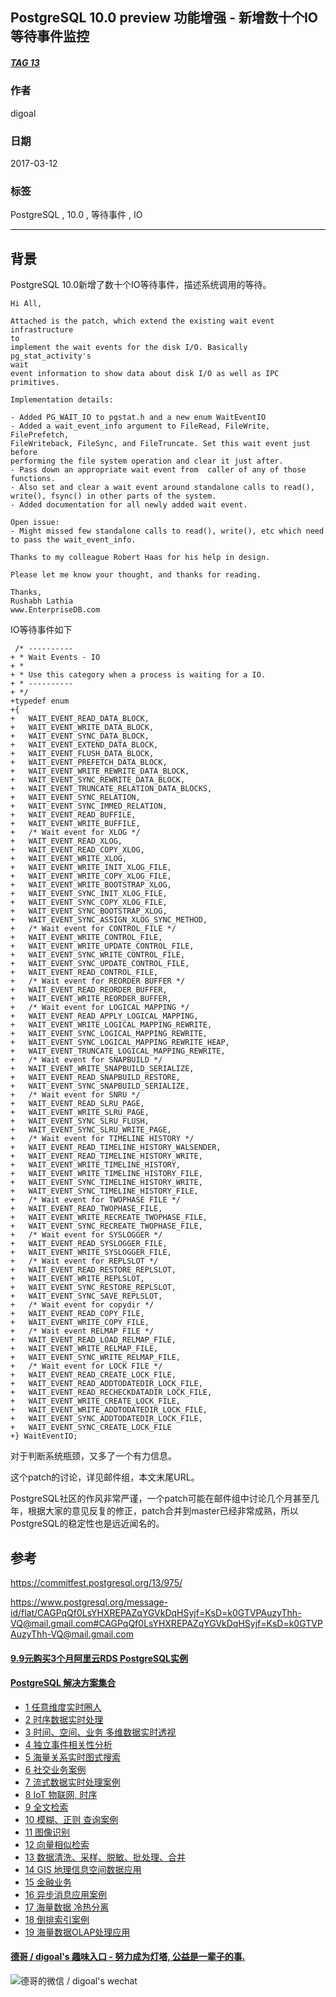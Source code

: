 ## PostgreSQL 10.0 preview 功能增强 - 新增数十个IO等待事件监控  
##### [TAG 13](../class/13.md)
                  
### 作者                                                               
digoal             
                    
### 日期               
2017-03-12              
                
### 标签             
PostgreSQL , 10.0 , 等待事件 , IO   
                  
----            
                     
## 背景      
PostgreSQL 10.0新增了数十个IO等待事件，描述系统调用的等待。  
  
```  
Hi All,  
  
Attached is the patch, which extend the existing wait event infrastructure  
to  
implement the wait events for the disk I/O. Basically pg_stat_activity's  
wait  
event information to show data about disk I/O as well as IPC primitives.  
  
Implementation details:  
  
- Added PG_WAIT_IO to pgstat.h and a new enum WaitEventIO  
- Added a wait_event_info argument to FileRead, FileWrite, FilePrefetch,  
FileWriteback, FileSync, and FileTruncate. Set this wait event just before  
performing the file system operation and clear it just after.  
- Pass down an appropriate wait event from  caller of any of those  
functions.  
- Also set and clear a wait event around standalone calls to read(),  
write(), fsync() in other parts of the system.  
- Added documentation for all newly added wait event.  
  
Open issue:  
- Might missed few standalone calls to read(), write(), etc which need  
to pass the wait_event_info.  
  
Thanks to my colleague Robert Haas for his help in design.  
  
Please let me know your thought, and thanks for reading.  
  
Thanks,  
Rushabh Lathia  
www.EnterpriseDB.com  
```  
  
IO等待事件如下  
  
```  
 /* ----------  
+ * Wait Events - IO  
+ *  
+ * Use this category when a process is waiting for a IO.  
+ * ----------  
+ */  
+typedef enum  
+{  
+	WAIT_EVENT_READ_DATA_BLOCK,  
+	WAIT_EVENT_WRITE_DATA_BLOCK,  
+	WAIT_EVENT_SYNC_DATA_BLOCK,  
+	WAIT_EVENT_EXTEND_DATA_BLOCK,  
+	WAIT_EVENT_FLUSH_DATA_BLOCK,  
+	WAIT_EVENT_PREFETCH_DATA_BLOCK,  
+	WAIT_EVENT_WRITE_REWRITE_DATA_BLOCK,  
+	WAIT_EVENT_SYNC_REWRITE_DATA_BLOCK,  
+	WAIT_EVENT_TRUNCATE_RELATION_DATA_BLOCKS,  
+	WAIT_EVENT_SYNC_RELATION,  
+	WAIT_EVENT_SYNC_IMMED_RELATION,  
+	WAIT_EVENT_READ_BUFFILE,  
+	WAIT_EVENT_WRITE_BUFFILE,  
+	/* Wait event for XLOG */  
+	WAIT_EVENT_READ_XLOG,  
+	WAIT_EVENT_READ_COPY_XLOG,  
+	WAIT_EVENT_WRITE_XLOG,  
+	WAIT_EVENT_WRITE_INIT_XLOG_FILE,  
+	WAIT_EVENT_WRITE_COPY_XLOG_FILE,  
+	WAIT_EVENT_WRITE_BOOTSTRAP_XLOG,  
+	WAIT_EVENT_SYNC_INIT_XLOG_FILE,  
+	WAIT_EVENT_SYNC_COPY_XLOG_FILE,  
+	WAIT_EVENT_SYNC_BOOTSTRAP_XLOG,  
+	WAIT_EVENT_SYNC_ASSIGN_XLOG_SYNC_METHOD,  
+	/* Wait event for CONTROL_FILE */  
+	WAIT_EVENT_WRITE_CONTROL_FILE,  
+	WAIT_EVENT_WRITE_UPDATE_CONTROL_FILE,  
+	WAIT_EVENT_SYNC_WRITE_CONTROL_FILE,  
+	WAIT_EVENT_SYNC_UPDATE_CONTROL_FILE,  
+	WAIT_EVENT_READ_CONTROL_FILE,  
+	/* Wait event for REORDER BUFFER */  
+	WAIT_EVENT_READ_REORDER_BUFFER,  
+	WAIT_EVENT_WRITE_REORDER_BUFFER,  
+	/* Wait event for LOGICAL MAPPING */  
+	WAIT_EVENT_READ_APPLY_LOGICAL_MAPPING,  
+	WAIT_EVENT_WRITE_LOGICAL_MAPPING_REWRITE,  
+	WAIT_EVENT_SYNC_LOGICAL_MAPPING_REWRITE,  
+	WAIT_EVENT_SYNC_LOGICAL_MAPPING_REWRITE_HEAP,  
+	WAIT_EVENT_TRUNCATE_LOGICAL_MAPPING_REWRITE,  
+	/* Wait event for SNAPBUILD */  
+	WAIT_EVENT_WRITE_SNAPBUILD_SERIALIZE,  
+	WAIT_EVENT_READ_SNAPBUILD_RESTORE,  
+	WAIT_EVENT_SYNC_SNAPBUILD_SERIALIZE,  
+	/* Wait event for SNRU */  
+	WAIT_EVENT_READ_SLRU_PAGE,  
+	WAIT_EVENT_WRITE_SLRU_PAGE,  
+	WAIT_EVENT_SYNC_SLRU_FLUSH,  
+	WAIT_EVENT_SYNC_SLRU_WRITE_PAGE,  
+	/* Wait event for TIMELINE HISTORY */  
+	WAIT_EVENT_READ_TIMELINE_HISTORY_WALSENDER,  
+	WAIT_EVENT_READ_TIMELINE_HISTORY_WRITE,  
+	WAIT_EVENT_WRITE_TIMELINE_HISTORY,  
+	WAIT_EVENT_WRITE_TIMELINE_HISTORY_FILE,  
+	WAIT_EVENT_SYNC_TIMELINE_HISTORY_WRITE,  
+	WAIT_EVENT_SYNC_TIMELINE_HISTORY_FILE,  
+	/* Wait event for TWOPHASE FILE */  
+	WAIT_EVENT_READ_TWOPHASE_FILE,  
+	WAIT_EVENT_WRITE_RECREATE_TWOPHASE_FILE,  
+	WAIT_EVENT_SYNC_RECREATE_TWOPHASE_FILE,  
+	/* Wait event for SYSLOGGER */  
+	WAIT_EVENT_READ_SYSLOGGER_FILE,  
+	WAIT_EVENT_WRITE_SYSLOGGER_FILE,  
+	/* Wait event for REPLSLOT */  
+	WAIT_EVENT_READ_RESTORE_REPLSLOT,  
+	WAIT_EVENT_WRITE_REPLSLOT,  
+	WAIT_EVENT_SYNC_RESTORE_REPLSLOT,  
+	WAIT_EVENT_SYNC_SAVE_REPLSLOT,  
+	/* Wait event for copydir */  
+	WAIT_EVENT_READ_COPY_FILE,  
+	WAIT_EVENT_WRITE_COPY_FILE,  
+	/* Wait event RELMAP FILE */  
+	WAIT_EVENT_READ_LOAD_RELMAP_FILE,  
+	WAIT_EVENT_WRITE_RELMAP_FILE,  
+	WAIT_EVENT_SYNC_WRITE_RELMAP_FILE,  
+	/* Wait event for LOCK FILE */  
+	WAIT_EVENT_READ_CREATE_LOCK_FILE,  
+	WAIT_EVENT_READ_ADDTODATEDIR_LOCK_FILE,  
+	WAIT_EVENT_READ_RECHECKDATADIR_LOCK_FILE,  
+	WAIT_EVENT_WRITE_CREATE_LOCK_FILE,  
+	WAIT_EVENT_WRITE_ADDTODATEDIR_LOCK_FILE,  
+	WAIT_EVENT_SYNC_ADDTODATEDIR_LOCK_FILE,  
+	WAIT_EVENT_SYNC_CREATE_LOCK_FILE  
+} WaitEventIO;  
```  
  
对于判断系统瓶颈，又多了一个有力信息。   
  
这个patch的讨论，详见邮件组，本文末尾URL。  
  
PostgreSQL社区的作风非常严谨，一个patch可能在邮件组中讨论几个月甚至几年，根据大家的意见反复的修正，patch合并到master已经非常成熟，所以PostgreSQL的稳定性也是远近闻名的。  
  
## 参考  
https://commitfest.postgresql.org/13/975/  
  
https://www.postgresql.org/message-id/flat/CAGPqQf0LsYHXREPAZqYGVkDqHSyjf=KsD=k0GTVPAuzyThh-VQ@mail.gmail.com#CAGPqQf0LsYHXREPAZqYGVkDqHSyjf=KsD=k0GTVPAuzyThh-VQ@mail.gmail.com  
  
  
  
  
  
  
  
  
  
  
  
  
  
  
  
  
  
  
  
  
  
  
  
  
  
  
  
  
  
  
  
  
  
  
  
  
  
  
  
  
  
  
  
  
  
  
  
  
  
  
  
  
  
  
  
#### [9.9元购买3个月阿里云RDS PostgreSQL实例](https://www.aliyun.com/database/postgresqlactivity "57258f76c37864c6e6d23383d05714ea")
  
  
#### [PostgreSQL 解决方案集合](https://yq.aliyun.com/topic/118 "40cff096e9ed7122c512b35d8561d9c8")
- [1 任意维度实时圈人](https://yq.aliyun.com/topic/118 "40cff096e9ed7122c512b35d8561d9c8")
- [2 时序数据实时处理](https://yq.aliyun.com/topic/118 "40cff096e9ed7122c512b35d8561d9c8")
- [3 时间、空间、业务 多维数据实时透视](https://yq.aliyun.com/topic/118 "40cff096e9ed7122c512b35d8561d9c8")
- [4 独立事件相关性分析](https://yq.aliyun.com/topic/118 "40cff096e9ed7122c512b35d8561d9c8")
- [5 海量关系实时图式搜索](https://yq.aliyun.com/topic/118 "40cff096e9ed7122c512b35d8561d9c8")
- [6 社交业务案例](https://yq.aliyun.com/topic/118 "40cff096e9ed7122c512b35d8561d9c8")
- [7 流式数据实时处理案例](https://yq.aliyun.com/topic/118 "40cff096e9ed7122c512b35d8561d9c8")
- [8 IoT 物联网, 时序](https://yq.aliyun.com/topic/118 "40cff096e9ed7122c512b35d8561d9c8")
- [9 全文检索](https://yq.aliyun.com/topic/118 "40cff096e9ed7122c512b35d8561d9c8")
- [10 模糊、正则 查询案例](https://yq.aliyun.com/topic/118 "40cff096e9ed7122c512b35d8561d9c8")
- [11 图像识别](https://yq.aliyun.com/topic/118 "40cff096e9ed7122c512b35d8561d9c8")
- [12 向量相似检索](https://yq.aliyun.com/topic/118 "40cff096e9ed7122c512b35d8561d9c8")
- [13 数据清洗、采样、脱敏、批处理、合并](https://yq.aliyun.com/topic/118 "40cff096e9ed7122c512b35d8561d9c8")
- [14 GIS 地理信息空间数据应用](https://yq.aliyun.com/topic/118 "40cff096e9ed7122c512b35d8561d9c8")
- [15 金融业务](https://yq.aliyun.com/topic/118 "40cff096e9ed7122c512b35d8561d9c8")
- [16 异步消息应用案例](https://yq.aliyun.com/topic/118 "40cff096e9ed7122c512b35d8561d9c8")
- [17 海量数据 冷热分离](https://yq.aliyun.com/topic/118 "40cff096e9ed7122c512b35d8561d9c8")
- [18 倒排索引案例](https://yq.aliyun.com/topic/118 "40cff096e9ed7122c512b35d8561d9c8")
- [19 海量数据OLAP处理应用](https://yq.aliyun.com/topic/118 "40cff096e9ed7122c512b35d8561d9c8")
  
  
#### [德哥 / digoal's 趣味入口 - 努力成为灯塔, 公益是一辈子的事.](https://github.com/digoal/blog/blob/master/README.md "22709685feb7cab07d30f30387f0a9ae")
  
  
![德哥的微信 / digoal's wechat](../pic/digoal_weixin.jpg "f7ad92eeba24523fd47a6e1a0e691b59")
  
